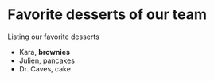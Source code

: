 # Favorite desserts of our team
Listing our favorite desserts 

- Kara, **brownies**
- Julien, pancakes
- Dr. Caves, cake

